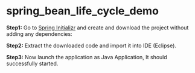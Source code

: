 # spring_bean_life_cycle_demo

**Step1:** Go to [Spring Initializr](https://start.spring.io/) and create and download the project without adding any dependencies: 


**Step2:** Extract the downloaded code and import it into IDE (Eclipse).


**Step3:** Now launch the application as Java Application, It should successfully started.

